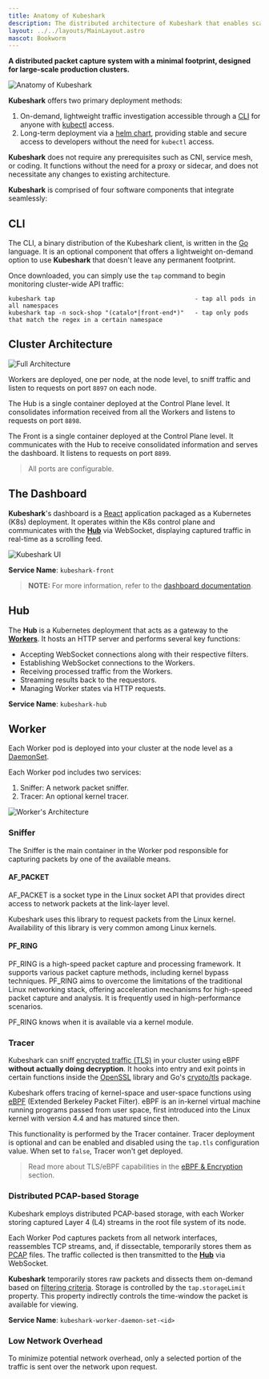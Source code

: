 ```yaml
---
title: Anatomy of Kubeshark
description: The distributed architecture of Kubeshark that enables scalable network traffic capture, explained with diagrams.
layout: ../../layouts/MainLayout.astro
mascot: Bookworm
---
```


**A distributed packet capture system with a minimal footprint, designed for large-scale production clusters.**

![Anatomy of **Kubeshark**](/diagram.png)

**Kubeshark** offers two primary deployment methods:

1. On-demand, lightweight traffic investigation accessible through a [CLI](/en/install#cli) for anyone with [kubectl](https://kubernetes.io/docs/reference/kubectl/) access.
2. Long-term deployment via a [helm chart](/en/install#helm), providing stable and secure access to developers without the need for `kubectl` access.

**Kubeshark** does not require any prerequisites such as CNI, service mesh, or coding. It functions without the need for a proxy or sidecar, and does not necessitate any changes to existing architecture.

**Kubeshark** is comprised of four software components that integrate seamlessly:

## CLI

The CLI, a binary distribution of the Kubeshark client, is written in the [Go](https://go.dev/) language. It is an optional component that offers a lightweight on-demand option to use **Kubeshark** that doesn't leave any permanent footprint.

Once downloaded, you can simply use the `tap` command to begin monitoring cluster-wide API traffic:

```shell
kubeshark tap                                       - tap all pods in all namespaces
kubeshark tap -n sock-shop "(catalo*|front-end*)"   - tap only pods that match the regex in a certain namespace
```

## Cluster Architecture

![Full Architecture](/full-architecture.png)

Workers are deployed, one per node, at the node level, to sniff traffic and listen to requests on port `8897` on each node.

The Hub is a single container deployed at the Control Plane level. It consolidates information received from all the Workers and listens to requests on port `8898`.

The Front is a single container deployed at the Control Plane level. It communicates with the Hub to receive consolidated information and serves the dashboard. It listens to requests on port `8899`.

> All ports are configurable.

## The Dashboard

**Kubeshark**'s dashboard is a [React](https://reactjs.org/) application packaged as a Kubernetes (K8s) deployment. It operates within the K8s control plane and communicates with the [**Hub**](#hub) via WebSocket, displaying captured traffic in real-time as a scrolling feed.

![Kubeshark UI](/kubeshark-ui.png)

**Service Name**: `kubeshark-front`

> **NOTE:** For more information, refer to the [dashboard documentation](/en/ui).

## Hub

The **Hub** is a Kubernetes deployment that acts as a gateway to the [**Workers**](#worker). It hosts an HTTP server and performs several key functions:

- Accepting WebSocket connections along with their respective filters.
- Establishing WebSocket connections to the Workers.
- Receiving processed traffic from the Workers.
- Streaming results back to the requestors.
- Managing Worker states via HTTP requests.

**Service Name**: `kubeshark-hub`

## Worker

Each Worker pod is deployed into your cluster at the node level as a [DaemonSet](https://kubernetes.io/docs/concepts/workloads/controllers/daemonset/).

Each Worker pod includes two services:

1. Sniffer: A network packet sniffer.
2. Tracer: An optional kernel tracer.

![Worker's Architecture](/worker-architecture.png)

### Sniffer

The Sniffer is the main container in the Worker pod responsible for capturing packets by one of the available means.

#### AF_PACKET

AF_PACKET is a socket type in the Linux socket API that provides direct access to network packets at the link-layer level.

Kubeshark uses this library to request packets from the Linux kernel. Availability of this library is very common among Linux kernels.

#### PF_RING

PF_RING is a high-speed packet capture and processing framework. It supports various packet capture methods, including kernel bypass techniques. PF_RING aims to overcome the limitations of the traditional Linux networking stack, offering acceleration mechanisms for high-speed packet capture and analysis. It is frequently used in high-performance scenarios.

PF_RING knows when it is available via a kernel module.

### Tracer

Kubeshark can sniff [encrypted traffic (TLS)](https://en.wikipedia.org/wiki/Transport_Layer_Security) in your cluster using eBPF **without actually doing decryption**. It hooks into entry and exit points in certain functions inside the [OpenSSL](https://www.openssl.org/) library and Go's [crypto/tls](https://pkg.go.dev/crypto/tls) package.

Kubeshark offers tracing of kernel-space and user-space functions using [eBPF](https://prototype-kernel.readthedocs.io/en/latest/bpf/) (Extended Berkeley Packet Filter). eBPF is an in-kernel virtual machine running programs passed from user space, first introduced into the Linux kernel with version 4.4 and has matured since then.

This functionality is performed by the Tracer container. Tracer deployment is optional and can be enabled and disabled using the `tap.tls` configuration value. When set to `false`, Tracer won't get deployed.

> Read more about TLS/eBPF capabilities in the [eBPF & Encryption](/en/encrypted_traffic) section.

### Distributed PCAP-based Storage

Kubeshark employs distributed PCAP-based storage, with each Worker storing captured Layer 4 (L4) streams in the root file system of its node.

Each Worker Pod captures packets from all network interfaces, reassembles TCP streams, and, if dissectable, temporarily stores them as [PCAP](https://datatracker.ietf.org/doc/id/draft-gharris-opsawg-pcap-00.html) files. The traffic collected is then transmitted to the [**Hub**](#hub) via WebSocket.

**Kubeshark** temporarily stores raw packets and dissects them on-demand based on [filtering criteria](/en/filtering). Storage is controlled by the `tap.storageLimit` property. This property indirectly controls the time-window the packet is available for viewing.

**Service Name**: `kubeshark-worker-daemon-set-<id>`

### Low Network Overhead

To minimize potential network overhead, only a selected portion of the traffic is sent over the network upon request.
